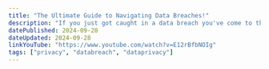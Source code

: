 ```yaml
---
title: "The Ultimate Guide to Navigating Data Breaches!"
description: "If you just got caught in a data breach you've come to the right video. This is the ultimate guide to navigating data breaches. I'll teach how you how to figure out what data was breached, what to do with each breached data point, and how to prevent if from happening again! And no, you don't need credit monitoring services! We discuss MFA/2FA, password managers, have i been pwned, email aliasing services, phone aliasing, freezing your credit, protecting your SSN, and more!"
datePublished: 2024-09-28
dateUpdated: 2024-09-28
linkYouTube: "https://www.youtube.com/watch?v=E12rBfbNOIg"
tags: ["privacy", "databreach", "dataprivacy"]
---
```

